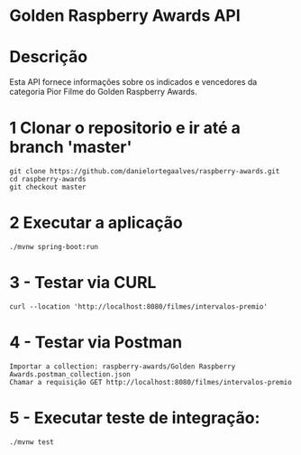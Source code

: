 # Golden Raspberry Awards API

# Descrição 
Esta API fornece informações sobre os indicados e vencedores da categoria Pior Filme do Golden Raspberry Awards.

# 1 Clonar o repositorio e ir até a branch 'master'
  	git clone https://github.com/danielortegaalves/raspberry-awards.git
  	cd raspberry-awards
  	git checkout master	
  
# 2 Executar a aplicação
	./mvnw spring-boot:run

# 3 - Testar via CURL
	curl --location 'http://localhost:8080/filmes/intervalos-premio'
	
# 4 - Testar via Postman
    Importar a collection: raspberry-awards/Golden Raspberry Awards.postman_collection.json
    Chamar a requisição GET http://localhost:8080/filmes/intervalos-premio

# 5 - Executar teste de integração:
    ./mvnw test
